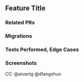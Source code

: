 ## Feature Title

[//]: # (Describe your feature here)

### Related PRs

[//]: # (Optional - any related PRs you're waiting on, or PRs that will conflict, etc)

### Migrations

[//]: # (Optional - if you added anything to the database through migration[s])

### Tests Performed, Edge Cases

[//]: # (If you made changes/additions to `airtable.js` or `request.js`,) 
[//]: # (make sure you update/add [at least 1] corresponding unit tests in)
[//]: # (`airtable.spec.js` or `request.spec.js`)

### Screenshots

[//]: # (Add screenshots!!! If you'd like)

CC: @aivantg @dfangshuo
